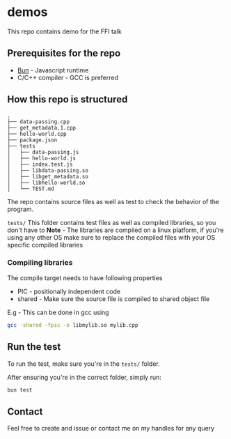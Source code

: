# demos
This repo contains demo for the FFI talk

## Prerequisites for the repo
- [Bun](https://bun.sh) - Javascript runtime
- C/C++ compiler - GCC is preferred

## How this repo is structured
```
.
├── data-passing.cpp
├── get_metadata.1.cpp
├── hello-world.cpp
├── package.json
├── tests
│   ├── data-passing.js
│   ├── hello-world.js
│   ├── index.test.js
│   ├── libdata-passing.so
│   ├── libget_metadata.so
│   ├── libhello-world.so
│   └── TEST.md

```

The repo contains source files as well as test to check the behavior of the program. 

`tests/`
This folder contains test files as well as compiled libraries, so you don't have to
**Note** - The libraries are compiled on a linux platform, if you're using any other OS make sure to replace the compiled files with your OS specific compiled libraries

### Compiling libraries
The compile target needs to have following properties
- PIC - positionally independent code
- shared - Make sure the source file is compiled to shared object file

E.g - This can be done in gcc using
```sh
gcc -shared -fpic -o libmylib.so mylib.cpp
```
## Run the test
To run the test, make sure you're in the `tests/` folder. 

After ensuring you're in the correct folder, simply run:
```sh
bun test
```

## Contact
Feel free to create and issue or contact me on my handles for any query
